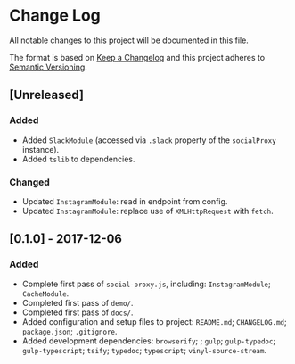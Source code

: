 # Change Log
All notable changes to this project will be documented in this file.

The format is based on [Keep a Changelog](http://keepachangelog.com/) and this project adheres to [Semantic Versioning](http://semver.org/).

## [Unreleased]
### Added
- Added `SlackModule` (accessed via `.slack` property of the `socialProxy` instance).
- Added `tslib` to dependencies.

### Changed
- Updated `InstagramModule`: read in endpoint from config.
- Updated `InstagramModule`: replace use of `XMLHttpRequest` with `fetch`.

## [0.1.0] - 2017-12-06
### Added
- Complete first pass of `social-proxy.js`, including: `InstagramModule`; `CacheModule`.
- Completed first pass of `demo/`.
- Completed first pass of `docs/`.
- Added configuration and setup files to project: `README.md`; `CHANGELOG.md`; `package.json`; `.gitignore`.
- Added development dependencies: `browserify`; ; `gulp`; `gulp-typedoc`; `gulp-typescript`; `tsify`; `typedoc`; `typescript`; `vinyl-source-stream`.
